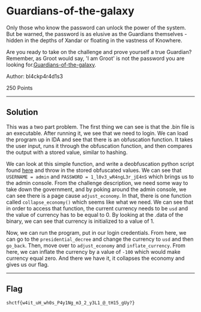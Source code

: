 # Guardians-of-the-galaxy

Only those who know the password can unlock the power of the system. But be warned, the password is as elusive as the Guardians themselves - hidden in the depths of Xandar or floating in the vastness of Knowhere.

Are you ready to take on the challenge and prove yourself a true Guardian? Remember, as Groot would say, 'I am Groot' is not the password you are looking for.[Guardians-of-the-galaxy](./Guardians_of_the_galaxy.bin).

Author: bl4ckp4r4d1s3

250 Points

---
## Solution
This was a two part problem. The first thing we can see is that the .bin file is an executable. After running it, we see that we need to login. We can load the program up in IDA and see that there is an obfuscation function. It takes the user input, runs it through the obfuscation function, and then compares the output with a stored value, similar to hashing.

We can look at this simple function, and write a deobfuscation python script found [here](/Galactic%20Federation/deobfuscate.py) and throw in the stored obfuscated values. We can see that `USERNAME = admin` and `PASSWORD = 1_l0v3_wR4ngL3r_jE4nS` which brings us to the admin console. From the challenge description, we need some way to take down the government, and by poking around the admin console, we can see there is a page cause `adjust_economy`. In that, there is one function called `collapse_economy()` which seems like what we need. We can see that in order to access that function, the current currency needs to be `usd` and the value of currency has to be equal to 0. By looking at the .data of the binary, we can see that currency is initialized to a value of 1.

Now, we can run the program, put in our login credentials. From here, we can go to the `presidential_decree` and change the currency to `usd` and then `go_back`. Then, move over to `adjust_economy` and `inflate_currency`. From here, we can inflate the currency by a value of `-100` which would make currency equal zero. And there we have it, it collapses the economy and gives us our flag.

---
## Flag
```
shctf{w4it_uH_wh0s_P4y1Ng_m3_2_y3L1_@_tH15_gUy?}
```